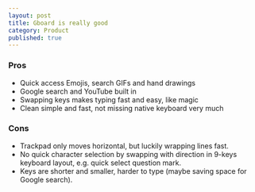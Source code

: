 ```yaml
---
layout: post
title: Gboard is really good
category: Product
published: true
---
```


### Pros
- Quick access Emojis, search GIFs and hand drawings
- Google search and YouTube built in
- Swapping keys makes typing fast and easy, like magic
- Clean simple and fast, not missing native keyboard very much

### Cons
- Trackpad only moves horizontal, but luckily wrapping lines fast.
- No quick character selection by swapping with direction in 9-keys keyboard layout, e.g. quick select question mark.
- Keys are shorter and smaller, harder to type (maybe saving space for Google search).
